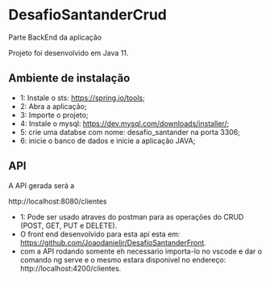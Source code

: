# DesafioSantanderCrud

Parte BackEnd da aplicação

Projeto foi desenvolvido em Java 11.

## Ambiente de instalação
* 1: Instale o sts: https://spring.io/tools;
* 2: Abra a aplicação;
* 3: Importe o projeto;
* 4: Instale o mysql: https://dev.mysql.com/downloads/installer/;
* 5: crie uma databse com nome: desafio_santander na porta 3306;
* 6: inicie o banco de dados e inicie a aplicação JAVA;

## API
<p>A API gerada será a </p>
http://localhost:8080/clientes

* 1: Pode ser usado atraves do postman para as operações do CRUD (POST, GET, PUT e DELETE).
* O front end desenvolvido para esta api esta em: https://github.com/Joaodanieljr/DesafioSantanderFront.
* com a API rodando somente eh necessario importa-lo no vscode e dar o comando ng serve e o mesmo estara disponivel no endereço: http://localhost:4200/clientes.


